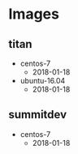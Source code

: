 # Images

## titan
- centos-7
  - 2018-01-18
- ubuntu-16.04
  - 2018-01-18

## summitdev
- centos-7
  - 2018-01-18


